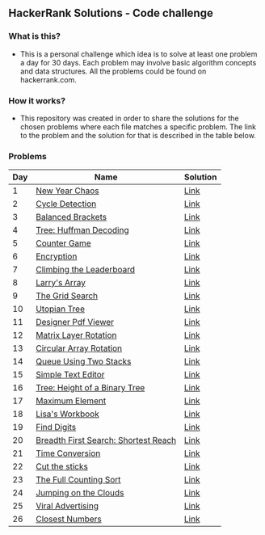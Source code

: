 ## HackerRank Solutions - Code challenge

### What is this?

- This is a personal challenge which idea is to solve at least one problem a day for 30 days. Each problem may involve basic algorithm concepts and data structures. All the problems could be found on hackerrank.com.

### How it works?

- This repository was created in order to share the solutions for the chosen problems where each file matches a specific problem. The link to the problem and the solution for that is described in the table below.

### Problems

| **Day** | **Name**                                                                                                                                                                | **Solution**                                                                                           |
| ------- | ----------------------------------------------------------------------------------------------------------------------------------------------------------------------- | ------------------------------------------------------------------------------------------------------ |
| 1       | [New Year Chaos](https://www.hackerrank.com/challenges/new-year-chaos/problem?h_l=interview&playlist_slugs%5B%5D=interview-preparation-kit&playlist_slugs%5B%5D=arrays) | [Link](https://github.com/mauriciomd/hackerrank-solutions/blob/master/new-year-chaos.py)               |
| 2       | [Cycle Detection](https://www.hackerrank.com/challenges/detect-whether-a-linked-list-contains-a-cycle/problem)                                                          | [Link](https://github.com/mauriciomd/hackerrank-solutions/blob/master/cycle-detection.py)              |
| 3       | [Balanced Brackets](https://www.hackerrank.com/challenges/balanced-brackets/problem)                                                                                    | [Link](https://github.com/mauriciomd/hackerrank-solutions/blob/master/balanced-brackets.py)            |
| 4       | [Tree: Huffman Decoding](https://www.hackerrank.com/challenges/tree-huffman-decoding/problem)                                                                           | [Link](https://github.com/mauriciomd/hackerrank-solutions/blob/master/tree-huffman-decoding.py)        |
| 5       | [Counter Game](https://www.hackerrank.com/challenges/counter-game/problem)                                                                                              | [Link](https://github.com/mauriciomd/hackerrank-solutions/blob/master/counter-game.py)                 |
| 6       | [Encryption](https://www.hackerrank.com/challenges/encryption/problem)                                                                                                  | [Link](https://github.com/mauriciomd/hackerrank-solutions/blob/master/encryption.py)                   |
| 7       | [Climbing the Leaderboard](https://www.hackerrank.com/challenges/climbing-the-leaderboard/problem)                                                                      | [Link](https://github.com/mauriciomd/hackerrank-solutions/blob/master/climbing-the-leaderboard.py)     |
| 8       | [Larry's Array](https://www.hackerrank.com/challenges/larrys-array/problem)                                                                                             | [Link](https://github.com/mauriciomd/hackerrank-solutions/blob/master/larrys-array.py)                 |
| 9       | [The Grid Search](https://www.hackerrank.com/challenges/the-grid-search/problem)                                                                                        | [Link](https://github.com/mauriciomd/hackerrank-solutions/blob/master/the-grid-search.py)              |
| 10      | [Utopian Tree](https://www.hackerrank.com/challenges/utopian-tree/problem)                                                                                              | [Link](https://github.com/mauriciomd/hackerrank-solutions/blob/master/utopian-tree.py)                 |
| 11      | [Designer Pdf Viewer](https://www.hackerrank.com/challenges/designer-pdf-viewer/problem)                                                                                | [Link](https://github.com/mauriciomd/hackerrank-solutions/blob/master/designer-pdf-viewer.py)          |
| 12      | [Matrix Layer Rotation](https://www.hackerrank.com/challenges/matrix-rotation-algo/problem)                                                                             | [Link](https://github.com/mauriciomd/hackerrank-solutions/blob/master/matrix-rotation-algo.py)         |
| 13      | [Circular Array Rotation](https://www.hackerrank.com/challenges/circular-array-rotation/problem)                                                                        | [Link](https://github.com/mauriciomd/hackerrank-solutions/blob/master/circular-array-rotation.py)      |
| 14      | [Queue Using Two Stacks](https://www.hackerrank.com/challenges/queue-using-two-stacks/problem)                                                                          | [Link](https://github.com/mauriciomd/hackerrank-solutions/blob/master/queue-using-two-stacks.py)       |
| 15      | [Simple Text Editor](https://www.hackerrank.com/challenges/simple-text-editor/problem)                                                                                  | [Link](https://github.com/mauriciomd/hackerrank-solutions/blob/master/simple-text-editor.py)           |
| 16      | [Tree: Height of a Binary Tree](https://www.hackerrank.com/challenges/tree-height-of-a-binary-tree/problem)                                                             | [Link](https://github.com/mauriciomd/hackerrank-solutions/blob/master/tree-height-of-a-binary-tree.py) |
| 17      | [Maximum Element](https://www.hackerrank.com/challenges/maximum-element/problem)                                                                                        | [Link](https://github.com/mauriciomd/hackerrank-solutions/blob/master/maximum-element.py)              |
| 18      | [Lisa's Workbook](https://www.hackerrank.com/challenges/lisa-workbook/problem)                                                                                          | [Link](https://github.com/mauriciomd/hackerrank-solutions/blob/master/lisas-workbook.py)               |
| 19      | [Find Digits](https://www.hackerrank.com/challenges/find-digits/problem)                                                                                                | [Link](https://github.com/mauriciomd/hackerrank-solutions/blob/master/find-digits.py)                  |
| 20      | [Breadth First Search: Shortest Reach](https://www.hackerrank.com/challenges/bfsshortreach/problem)                                                                     | [Link](https://github.com/mauriciomd/hackerrank-solutions/blob/master/bfsshortreach.py)                |
| 21      | [Time Conversion](https://www.hackerrank.com/challenges/time-conversion/problem)                                                                                        | [Link](https://github.com/mauriciomd/hackerrank-solutions/blob/master/time-conversion.py)              |
| 22      | [Cut the sticks](https://www.hackerrank.com/challenges/cut-the-sticks/problem)                                                                                          | [Link](https://github.com/mauriciomd/hackerrank-solutions/blob/master/cut-the-sticks.py)               |
| 23      | [The Full Counting Sort](https://www.hackerrank.com/challenges/countingsort4/problem)                                                                                   | [Link](https://github.com/mauriciomd/hackerrank-solutions/blob/master/countingsort.py)                 |
| 24      | [Jumping on the Clouds](https://www.hackerrank.com/challenges/jumping-on-the-clouds/problem)                                                                            | [Link](https://github.com/mauriciomd/hackerrank-solutions/blob/master/jumping-on-the-clouds.py)        |
| 25      | [Viral Advertising](https://www.hackerrank.com/challenges/strange-advertising/problem)                                                                                  | [Link](https://github.com/mauriciomd/hackerrank-solutions/blob/master/viral-advertising.py)            |
| 26      | [Closest Numbers](https://www.hackerrank.com/challenges/closest-numbers/problem)                                                                                  | [Link](https://github.com/mauriciomd/hackerrank-solutions/blob/master/closest-numbers.py)            |
